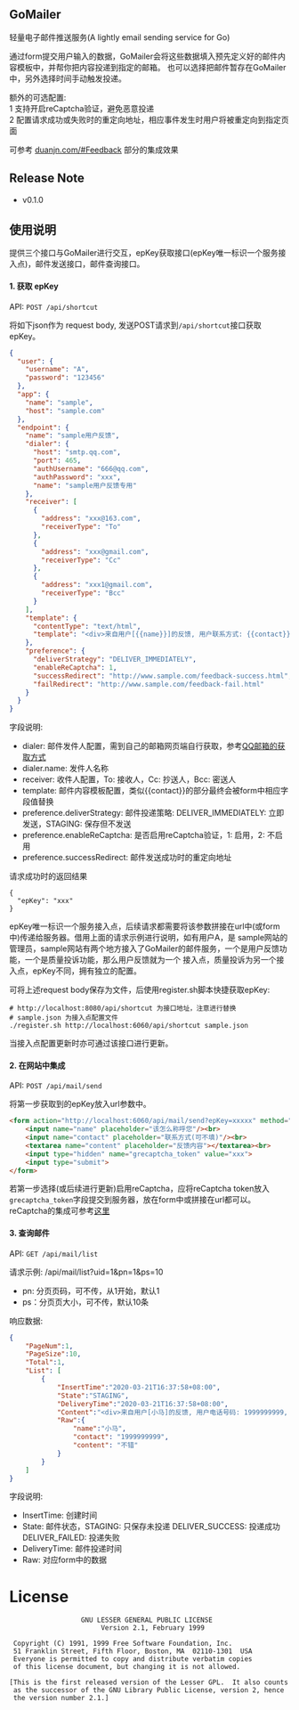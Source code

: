 ## GoMailer
轻量电子邮件推送服务(A lightly email sending service for Go)

通过form提交用户输入的数据，GoMailer会将这些数据填入预先定义好的邮件内容模板中，并帮你把内容投递到指定的邮箱。
也可以选择把邮件暂存在GoMailer中，另外选择时间手动触发投递。

额外的可选配置: <br>
1 支持开启reCaptcha验证，避免恶意投递<br>
2 配置请求成功或失败时的重定向地址，相应事件发生时用户将被重定向到指定页面

可参考 [duanjn.com/#Feedback](http://duanjn.com) 部分的集成效果

## Release Note
- v0.1.0

## 使用说明
提供三个接口与GoMailer进行交互，epKey获取接口(epKey唯一标识一个服务接入点)，邮件发送接口，邮件查询接口。

#### 1. 获取 epKey
API: `POST /api/shortcut`

将如下json作为 request body, 发送POST请求到`/api/shortcut`接口获取epKey。
```json
{
  "user": {
    "username": "A",
    "password": "123456"
  },
  "app": {
    "name": "sample",
    "host": "sample.com"
  },
  "endpoint": {
    "name": "sample用户反馈",
    "dialer": {
      "host": "smtp.qq.com",
      "port": 465,
      "authUsername": "666@qq.com",
      "authPassword": "xxx",
      "name": "sample用户反馈专用"
    },
    "receiver": [
      {
        "address": "xxx@163.com",
        "receiverType": "To"
      },
      {
        "address": "xxx@gmail.com",
        "receiverType": "Cc"
      },
      {
        "address": "xxx1@gmail.com",
        "receiverType": "Bcc"
      }
    ],
    "template": {
      "contentType": "text/html",
      "template": "<div>来自用户[{{name}}]的反馈, 用户联系方式: {{contact}}, 反馈内容如下:<hr><p>{{content}}</p><div/>"
    },
    "preference": {
      "deliverStrategy": "DELIVER_IMMEDIATELY",
      "enableReCaptcha": 1,
      "successRedirect": "http://www.sample.com/feedback-success.html",
      "failRedirect": "http://www.sample.com/feedback-fail.html"
    }
  }
}
```

字段说明:
- dialer: 邮件发件人配置，需到自己的邮箱网页端自行获取，参考[QQ邮箱的获取方式](https://service.mail.qq.com/cgi-bin/help?subtype=1&id=28&no=1001256)
- dialer.name: 发件人名称
- receiver: 收件人配置，To: 接收人，Cc: 抄送人，Bcc: 密送人
- template: 邮件内容模板配置，类似{{contact}}的部分最终会被form中相应字段值替换
- preference.deliverStrategy: 邮件投递策略: DELIVER_IMMEDIATELY: 立即发送，STAGING: 保存但不发送
- preference.enableReCaptcha: 是否启用reCaptcha验证，1: 启用，2: 不启用
- preference.successRedirect: 邮件发送成功时的重定向地址

请求成功时的返回结果
```text
{
  "epKey": "xxx"
}
``` 
epKey唯一标识一个服务接入点，后续请求都需要将该参数拼接在url中(或form中)传递给服务器。借用上面的请求示例进行说明，如有用户A，是
sample网站的管理员，sample网站有两个地方接入了GoMailer的邮件服务，一个是用户反馈功能，一个是质量投诉功能，那么用户反馈就为一个
接入点，质量投诉为另一个接入点，epKey不同，拥有独立的配置。

可将上述request body保存为文件，后使用register.sh脚本快捷获取epKey:
```shell script
# http://localhost:8080/api/shortcut 为接口地址，注意进行替换
# sample.json 为接入点配置文件
./register.sh http://localhost:6060/api/shortcut sample.json
```

当接入点配置更新时亦可通过该接口进行更新。

#### 2. 在网站中集成
API: `POST /api/mail/send`

将第一步获取到的epKey放入url参数中。
```html
<form action="http://localhost:6060/api/mail/send?epKey=xxxxx" method="post">
    <input name="name" placeholder="该怎么称呼您"/><br>
    <input name="contact" placeholder="联系方式(可不填)"/><br>
    <textarea name="content" placeholder="反馈内容"></textarea><br>
    <input type="hidden" name="grecaptcha_token" value="xxx">
    <input type="submit">
</form>
```
若第一步选择(或后续进行更新)启用reCaptcha，应将reCaptcha token放入`grecaptcha_token`字段提交到服务器，放在form中或拼接在url都可以。
reCaptcha的集成可参考[这里](https://www.cnblogs.com/dulinan/p/12033018.html)

#### 3. 查询邮件
API: `GET /api/mail/list`

请求示例: /api/mail/list?uid=1&pn=1&ps=10
- pn: 分页页码，可不传，从1开始，默认1
- ps：分页页大小，可不传，默认10条

响应数据:
```json
{
    "PageNum":1,
    "PageSize":10,
    "Total":1,
    "List": [
        {
            "InsertTime":"2020-03-21T16:37:58+08:00",  
            "State":"STAGING",
            "DeliveryTime":"2020-03-21T16:37:58+08:00",
            "Content":"<div>来自用户[小马]的反馈, 用户电话号码: 1999999999, 反馈内容如下:<hr><p>不错</p><div/>",
            "Raw":{
                "name":"小马",
                "contact": "1999999999",
                "content": "不错"
            }
        }
    ]
}
```

字段说明:
- InsertTime: 创建时间
- State: 邮件状态，STAGING: 只保存未投递 DELIVER_SUCCESS: 投递成功 DELIVER_FAILED: 投递失败 
- DeliveryTime: 邮件投递时间
- Raw: 对应form中的数据

License
============
```text
                  GNU LESSER GENERAL PUBLIC LICENSE
                       Version 2.1, February 1999

 Copyright (C) 1991, 1999 Free Software Foundation, Inc.
 51 Franklin Street, Fifth Floor, Boston, MA  02110-1301  USA
 Everyone is permitted to copy and distribute verbatim copies
 of this license document, but changing it is not allowed.

[This is the first released version of the Lesser GPL.  It also counts
 as the successor of the GNU Library Public License, version 2, hence
 the version number 2.1.]
```
